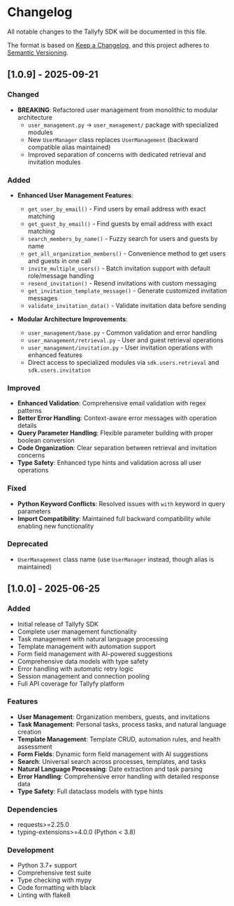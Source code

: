# Changelog

All notable changes to the Tallyfy SDK will be documented in this file.

The format is based on [Keep a Changelog](https://keepachangelog.com/en/1.0.0/),
and this project adheres to [Semantic Versioning](https://semver.org/spec/v2.0.0.html).

## [1.0.9] - 2025-09-21

### Changed
- **BREAKING**: Refactored user management from monolithic to modular architecture
  - `user_management.py` → `user_management/` package with specialized modules
  - New `UserManager` class replaces `UserManagement` (backward compatible alias maintained)
  - Improved separation of concerns with dedicated retrieval and invitation modules

### Added
- **Enhanced User Management Features**:
  - `get_user_by_email()` - Find users by email address with exact matching
  - `get_guest_by_email()` - Find guests by email address with exact matching
  - `search_members_by_name()` - Fuzzy search for users and guests by name
  - `get_all_organization_members()` - Convenience method to get users and guests in one call
  - `invite_multiple_users()` - Batch invitation support with default role/message handling
  - `resend_invitation()` - Resend invitations with custom messaging
  - `get_invitation_template_message()` - Generate customized invitation messages
  - `validate_invitation_data()` - Validate invitation data before sending

- **Modular Architecture Improvements**:
  - `user_management/base.py` - Common validation and error handling
  - `user_management/retrieval.py` - User and guest retrieval operations
  - `user_management/invitation.py` - User invitation operations with enhanced features
  - Direct access to specialized modules via `sdk.users.retrieval` and `sdk.users.invitation`

### Improved
- **Enhanced Validation**: Comprehensive email validation with regex patterns
- **Better Error Handling**: Context-aware error messages with operation details
- **Query Parameter Handling**: Flexible parameter building with proper boolean conversion
- **Code Organization**: Clear separation between retrieval and invitation concerns
- **Type Safety**: Enhanced type hints and validation across all user operations

### Fixed
- **Python Keyword Conflicts**: Resolved issues with `with` keyword in query parameters
- **Import Compatibility**: Maintained full backward compatibility while enabling new functionality

### Deprecated
- `UserManagement` class name (use `UserManager` instead, though alias is maintained)

## [1.0.0] - 2025-06-25

### Added
- Initial release of Tallyfy SDK
- Complete user management functionality
- Task management with natural language processing
- Template management with automation support
- Form field management with AI-powered suggestions
- Comprehensive data models with type safety
- Error handling with automatic retry logic
- Session management and connection pooling
- Full API coverage for Tallyfy platform

### Features
- **User Management**: Organization members, guests, and invitations
- **Task Management**: Personal tasks, process tasks, and natural language creation
- **Template Management**: Template CRUD, automation rules, and health assessment
- **Form Fields**: Dynamic form field management with AI suggestions
- **Search**: Universal search across processes, templates, and tasks
- **Natural Language Processing**: Date extraction and task parsing
- **Error Handling**: Comprehensive error handling with detailed response data
- **Type Safety**: Full dataclass models with type hints

### Dependencies
- requests>=2.25.0
- typing-extensions>=4.0.0 (Python < 3.8)

### Development
- Python 3.7+ support
- Comprehensive test suite
- Type checking with mypy
- Code formatting with black
- Linting with flake8
